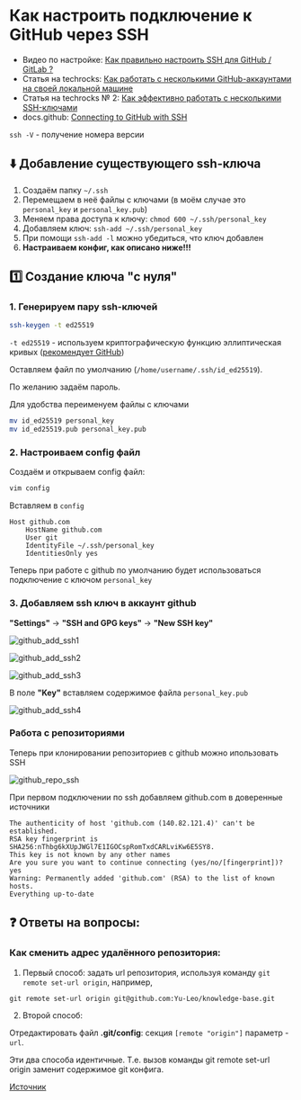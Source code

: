 # Как настроить подключение к GitHub через SSH

* Видео по настройке: [Как правильно настроить SSH для GitHub / GitLab ?](https://youtu.be/R09UNc4ZNi4)
* Статья на techrocks: [Как работать с несколькими GitHub-аккаунтами на своей локальной машине](https://techrocks.ru/2020/12/24/how-to-manage-several-github-accounts/)
* Статья на techrocks № 2: [Как эффективно работать с несколькими SSH-ключами](https://techrocks.ru/2020/02/26/multiple-ssh-keys-managing/)
* docs.github: [Connecting to GitHub with SSH](https://docs.github.com/en/authentication/connecting-to-github-with-ssh)

`ssh -V` - получение номера версии

## :arrow_down: Добавление существующего ssh-ключа

1. Создаём папку `~/.ssh`
2. Перемещаем в неё файлы с ключами (в моём случае это `personal_key` и `personal_key.pub`)
3. Меняем права доступа к ключу: `chmod 600 ~/.ssh/personal_key`
4. Добавляем ключ: `ssh-add ~/.ssh/personal_key`
5. При помощи `ssh-add -l` можно убедиться, что ключ добавлен
6. **Настраиваем конфиг, как описано ниже!!!**


## :one: Создание ключа "с нуля"

### 1. Генерируем пару ssh-ключей

```bash
ssh-keygen -t ed25519
```

`-t ed25519` - используем криптографическую функцию эллиптическая кривых ([рекомендует GitHub](./github_docs_ed25519.jpg))

Оставляем файл по умолчанию (`/home/username/.ssh/id_ed25519`).

По желанию задаём пароль.

Для удобства переименуем файлы с ключами

```bash
mv id_ed25519 personal_key
mv id_ed25519.pub personal_key.pub
```

### 2. Настроиваем config файл

Создаём и открываем config файл:
```bash
vim config
```

Вставляем в `config`
```
Host github.com
    HostName github.com
    User git
    IdentityFile ~/.ssh/personal_key
    IdentitiesOnly yes
```

Теперь при работе с github по умолчанию будет использоваться подключение с ключом `personal_key`


### 3. Добавляем ssh ключ в аккаунт github

**"Settings"** -> **"SSH and GPG keys"** -> **"New SSH key"**

![github_add_ssh1](./github_add_ssh1.jpg)

![github_add_ssh2](./github_add_ssh2.jpg)

![github_add_ssh3](./github_add_ssh3.jpg)

В поле **"Key"** вставляем содержимое файла `personal_key.pub`

![github_add_ssh4](./github_add_ssh4.jpg)

### Работа с репозиториями

Теперь при клонировании репозиториев с github можно ипользовать SSH

![github_repo_ssh](./github_repo_ssh.jpg)

При первом подключении по ssh добавляем github.com в доверенные источники

```
The authenticity of host 'github.com (140.82.121.4)' can't be established.
RSA key fingerprint is SHA256:nThbg6kXUpJWGl7E1IGOCspRomTxdCARLviKw6E5SY8.
This key is not known by any other names
Are you sure you want to continue connecting (yes/no/[fingerprint])? yes
Warning: Permanently added 'github.com' (RSA) to the list of known hosts.
Everything up-to-date
```

## :question: Ответы на вопросы:

### Как сменить адрес удалённого репозитория:

1) Первый способ: задать url репозитория, используя команду `git remote set-url origin`, например,
  ```
  git remote set-url origin git@github.com:Yu-Leo/knowledge-base.git
  ```
2) Второй способ:

  Отредактировать файл **.git/config**: секция `[remote "origin"]` параметр - `url`. 

Эти два способа идентичные. Т.е. вызов команды git remote set-url origin заменит содержимое git конфига.

[Источник](https://jeka.by/ask/137/git-change-origin/)
